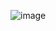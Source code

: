 ![image](https://user-images.githubusercontent.com/63789702/186454076-dc5d9691-03f0-40ab-a35b-6b083d38736f.png)
